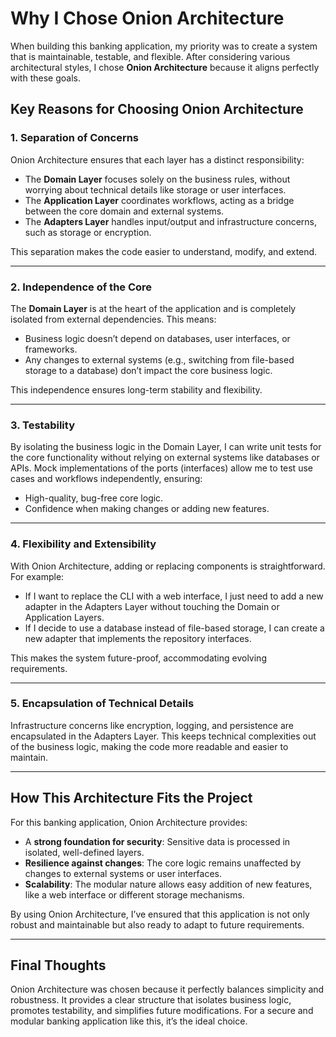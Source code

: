 # Why I Chose Onion Architecture

When building this banking application, my priority was to create a system that is maintainable, testable, and flexible. After considering various architectural styles, I chose **Onion Architecture** because it aligns perfectly with these goals.

## Key Reasons for Choosing Onion Architecture

### 1. **Separation of Concerns**
Onion Architecture ensures that each layer has a distinct responsibility:
- The **Domain Layer** focuses solely on the business rules, without worrying about technical details like storage or user interfaces.
- The **Application Layer** coordinates workflows, acting as a bridge between the core domain and external systems.
- The **Adapters Layer** handles input/output and infrastructure concerns, such as storage or encryption.

This separation makes the code easier to understand, modify, and extend.

---

### 2. **Independence of the Core**
The **Domain Layer** is at the heart of the application and is completely isolated from external dependencies. This means:
- Business logic doesn’t depend on databases, user interfaces, or frameworks.
- Any changes to external systems (e.g., switching from file-based storage to a database) don’t impact the core business logic.

This independence ensures long-term stability and flexibility.

---

### 3. **Testability**
By isolating the business logic in the Domain Layer, I can write unit tests for the core functionality without relying on external systems like databases or APIs. Mock implementations of the ports (interfaces) allow me to test use cases and workflows independently, ensuring:
- High-quality, bug-free core logic.
- Confidence when making changes or adding new features.

---

### 4. **Flexibility and Extensibility**
With Onion Architecture, adding or replacing components is straightforward. For example:
- If I want to replace the CLI with a web interface, I just need to add a new adapter in the Adapters Layer without touching the Domain or Application Layers.
- If I decide to use a database instead of file-based storage, I can create a new adapter that implements the repository interfaces.

This makes the system future-proof, accommodating evolving requirements.

---

### 5. **Encapsulation of Technical Details**
Infrastructure concerns like encryption, logging, and persistence are encapsulated in the Adapters Layer. This keeps technical complexities out of the business logic, making the code more readable and easier to maintain.

---

## How This Architecture Fits the Project
For this banking application, Onion Architecture provides:
- A **strong foundation for security**: Sensitive data is processed in isolated, well-defined layers.
- **Resilience against changes**: The core logic remains unaffected by changes to external systems or user interfaces.
- **Scalability**: The modular nature allows easy addition of new features, like a web interface or different storage mechanisms.

By using Onion Architecture, I’ve ensured that this application is not only robust and maintainable but also ready to adapt to future requirements.

---

## Final Thoughts
Onion Architecture was chosen because it perfectly balances simplicity and robustness. It provides a clear structure that isolates business logic, promotes testability, and simplifies future modifications. For a secure and modular banking application like this, it’s the ideal choice.
